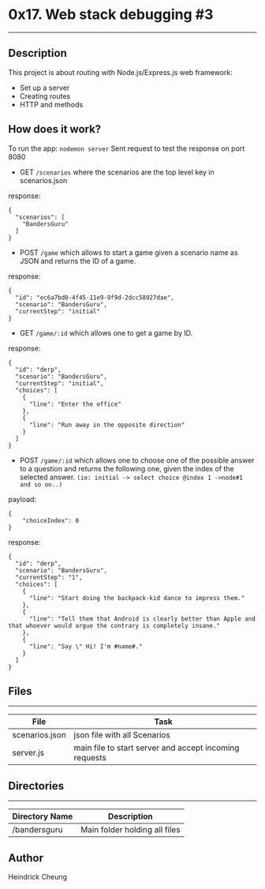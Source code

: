 # 0x17. Web stack debugging #3
---
## Description

This project is about routing with Node.js/Express.js web framework:

* Set up a server
* Creating routes
* HTTP and methods

## How does it work?
To run the app:
`nodemon server`
Sent request to test the response on port 8080

* GET `/scenarios` where the scenarios are the top level key in scenarios.json

response:
```
{
  "scenarios": [
    "BandersGuru"
  ]
}
```

* POST `/game` which allows to start a game given a scenario name as JSON and returns the ID of a game.

response:
```
{
  "id": "ec6a7bd0-4f45-11e9-9f9d-2dcc58927dae",
  "scenario": "BandersGuru",
  "currentStep": "initial"
}
```

* GET `/game/:id` which allows one to get a game by ID.

response:
```
{
  "id": "derp",
  "scenario": "BandersGuru",
  "currentStep": "initial",
  "choices": [
    {
      "line": "Enter the office"
    },
    {
      "line": "Run away in the opposite direction"
    }
  ]
}
```

* POST `/game/:id` which allows one to choose one of the possible answer to a question and returns the following one, given the index of the selected answer. `(ie: initial -> select choice @index 1 ->node#1 and so on..)`

payload:
```
{
    "choiceIndex": 0
}

```

response:
```
{
  "id": "derp",
  "scenario": "BandersGuru",
  "currentStep": "1",
  "choices": [
    {
      "line": "Start doing the backpack-kid dance to impress them."
    },
    {
      "line": "Tell them that Android is clearly better than Apple and that whoever would argue the contrary is completely insane."
    },
    {
      "line": "Say \" Hi! I'm #name#."
    }
  ]
}

```


## Files
---
File|Task
---|---
scenarios.json | json file with all Scenarios
server.js | main file to start server and accept incoming requests

## Directories
---
Directory Name | Description
---|---
/bandersguru | Main folder holding all files

## Author
Heindrick Cheung
